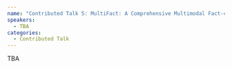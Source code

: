 ```yaml
---
name: "Contributed Talk 5: MultiFact: A Comprehensive Multimodal Fact-checking Benchmark for Misinformation Detection"
speakers:
  - TBA
categories:
  - Contributed Talk
---
```


TBA
